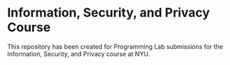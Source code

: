 # Information, Security, and Privacy Course
This repository has been created for Programming Lab submissions for the Information, Security, and Privacy course at NYU. 
